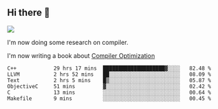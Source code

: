 


<!--
**liusy58/liusy58** is a ✨ _special_ ✨ repository because its `README.md` (this file) appears on your GitHub profile.

Here are some ideas to get you started:

- 🔭 I’m currently working on ...
- 🌱 I’m currently learning ...
- 👯 I’m looking to collaborate on ...
- 🤔 I’m looking for help with ...
- 💬 Ask me about ...
- 📫 How to reach me: ...
- 😄 Pronouns: ...
- ⚡ Fun fact: ...
-->
<!--
![](https://komarev.com/ghpvc/?username=liusy58&color=brightgreen&label=PROFILE+VIEWS)




- 🔭 I’m currently working on my .
- 📫 How to reach me:plz contact me by [email](liusy58@,ail2.sysu.edu.cn) or WeChat(LIUSIYU_58)
- 🏫 I'm an undergraduate in Sun-Yat-sen University majoring in the computer science. Expected to graduate in Spring 2021.
- 👯 I'm now interested in System such as OS, Compiler and Database. 
- 🤔 I’m looking for help with Database System.
-->

## Hi there 👋
![](https://komarev.com/ghpvc/?username=liusy58&color=brightgreen&label=PROFILE+VIEWS)



I'm now doing some research on compiler.

I'm now writing a book about [Compiler Optimization](https://github.com/liusy58/CompilerNotes/blob/master/main.pdf)


 <!--START_SECTION:waka-->

```text
C++            29 hrs 17 mins  ████████████████████▓░░░░   82.48 %
LLVM           2 hrs 52 mins   ██░░░░░░░░░░░░░░░░░░░░░░░   08.09 %
Text           2 hrs 5 mins    █▒░░░░░░░░░░░░░░░░░░░░░░░   05.87 %
ObjectiveC     51 mins         ▓░░░░░░░░░░░░░░░░░░░░░░░░   02.42 %
C              13 mins         ░░░░░░░░░░░░░░░░░░░░░░░░░   00.64 %
Makefile       9 mins          ░░░░░░░░░░░░░░░░░░░░░░░░░   00.45 %
```

<!--END_SECTION:waka-->
